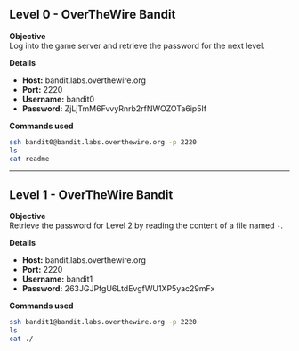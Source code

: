 ## Level 0 - OverTheWire Bandit

**Objective**  
Log into the game server and retrieve the password for the next level.

**Details**  
- **Host:** bandit.labs.overthewire.org  
- **Port:** 2220  
- **Username:** bandit0  
- **Password:** ZjLjTmM6FvvyRnrb2rfNWOZOTa6ip5If  

**Commands used**
```bash
ssh bandit0@bandit.labs.overthewire.org -p 2220
ls
cat readme
```

---

## Level 1 - OverTheWire Bandit

**Objective**  
Retrieve the password for Level 2 by reading the content of a file named `-`.

**Details**  
- **Host:** bandit.labs.overthewire.org  
- **Port:** 2220  
- **Username:** bandit1  
- **Password:** 263JGJPfgU6LtdEvgfWU1XP5yac29mFx  

**Commands used**
```bash
ssh bandit1@bandit.labs.overthewire.org -p 2220
ls
cat ./-
```
